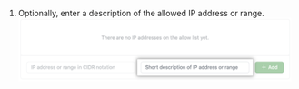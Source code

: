 1. Optionally, enter a description of the allowed IP address or range. ![Schlüsselfeld zum Hinzufügen des Namens der IP-Adresse](/assets/images/help/security/ip-address-name-field.png)
